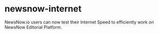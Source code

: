 # newsnow-internet
NewsNow.io users can now test their Internet Speed to efficiently work on NewsNow Editorial Platform.
